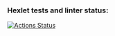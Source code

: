 ### Hexlet tests and linter status:
[![Actions Status](https://github.com/insobl/frontend-project-46/workflows/hexlet-check/badge.svg)](https://github.com/insobl/frontend-project-46/actions)